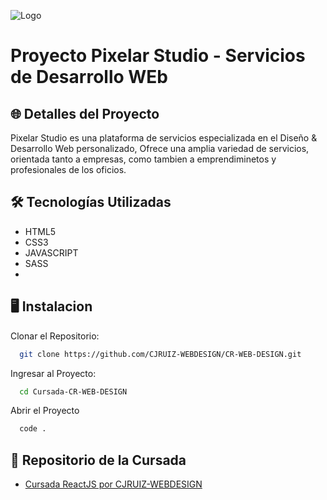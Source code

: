 ![Logo]([https://ibb.co/4sTcbKN](https://imgur.com/a/Zr2BDNU))

# Proyecto Pixelar Studio - Servicios de Desarrollo WEb 

## 🌐 Detalles del Proyecto

Pixelar Studio es una plataforma de servicios especializada en el Diseño & Desarrollo Web personalizado, Ofrece una amplia variedad de servicios, orientada tanto a empresas, como tambien a emprendiminetos y profesionales de los oficios.

## 🛠 Tecnologías Utilizadas

- HTML5
- CSS3
- JAVASCRIPT
- SASS
- 

## 🖥 Instalacion

Clonar el Repositorio: 

```bash
  git clone https://github.com/CJRUIZ-WEBDESIGN/CR-WEB-DESIGN.git
```

Ingresar al Proyecto:

```bash
  cd Cursada-CR-WEB-DESIGN
```

Abrir el Proyecto 
```bash
  code .
```

## 🔗 Repositorio de la Cursada
- [Cursada ReactJS por CJRUIZ-WEBDESIGN](https://github.com/CJRUIZ-WEBDESIGN/CR-WEB-DESIGN.)
